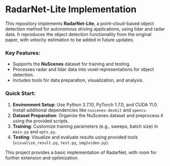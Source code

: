# RadarNet-Lite Implementation

This repository implements **RadarNet-Lite**, a point-cloud-based object detection method for autonomous driving applications, using lidar and radar data. It reproduces the object detection functionality from the original paper, with velocity estimation to be added in future updates.

### Key Features:
- Supports the **NuScenes** dataset for training and testing.
- Processes radar and lidar data into voxel representations for object detection.
- Includes tools for data preparation, visualization, and analysis.

### Quick Start:
1. **Environment Setup**: Use Python 3.7.10, PyTorch 1.7.0, and CUDA 11.0. Install additional dependencies like `nuscenes-devkit` and `opencv`.
2. **Dataset Preparation**: Organize the NuScenes dataset and preprocess it using the provided scripts.
3. **Training**: Customize training parameters (e.g., sweeps, batch size) in `main.py` and `opts.py`.
4. **Testing**: Visualize and evaluate results using provided tools (`visualize_result.py`, `test.py`, `img2video.py`).

This project provides a basic implementation of RadarNet, with room for further extension and optimization.
